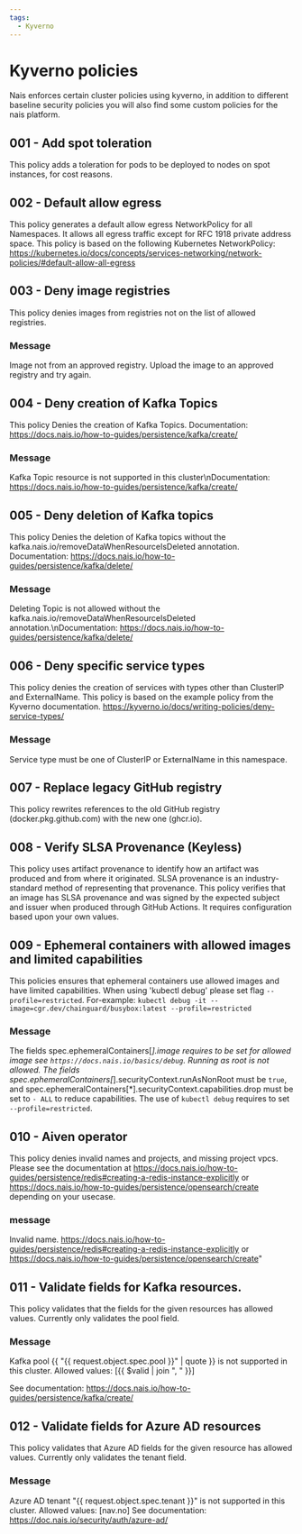 ```yaml
---
tags:
  - Kyverno
---
```


# Kyverno policies

Nais enforces certain cluster policies using kyverno, in addition to different baseline security
policies you will also find some custom policies for the nais platform.

## 001 - Add spot toleration

This policy adds a toleration for pods to be deployed to nodes on spot
instances, for cost reasons.

## 002 - Default allow egress

This policy generates a default allow egress NetworkPolicy for all
Namespaces. It allows all egress traffic except for RFC 1918 private
address space. This policy is based on the following Kubernetes
NetworkPolicy:
https://kubernetes.io/docs/concepts/services-networking/network-policies/#default-allow-all-egress

## 003 - Deny image registries

This policy denies images from registries not on the list of allowed
registries.

### Message

 Image not from an approved registry. Upload the image to an approved registry and try again.

## 004 - Deny creation of Kafka Topics

This policy Denies the creation of Kafka Topics. Documentation:
https://docs.nais.io/how-to-guides/persistence/kafka/create/

### Message

Kafka Topic resource is not supported in this cluster\nDocumentation: https://docs.nais.io/how-to-guides/persistence/kafka/create/

## 005 - Deny deletion of Kafka topics

This policy Denies the deletion of Kafka topics without the
kafka.nais.io/removeDataWhenResourceIsDeleted annotation.
Documentation:
https://docs.nais.io/how-to-guides/persistence/kafka/delete/

### Message

Deleting Topic is not allowed without the kafka.nais.io/removeDataWhenResourceIsDeleted annotation.\nDocumentation: https://docs.nais.io/how-to-guides/persistence/kafka/delete/


## 006 - Deny specific service types

This policy denies the creation of services with types other than ClusterIP and ExternalName.
This policy is based on the example policy from the Kyverno documentation.
https://kyverno.io/docs/writing-policies/deny-service-types/

### Message

Service type must be one of ClusterIP or ExternalName in this namespace.

## 007 - Replace legacy GitHub registry

This policy rewrites references to the old GitHub registry (docker.pkg.github.com) with the new one (ghcr.io).

## 008 - Verify SLSA Provenance (Keyless)

This policy uses artifact provenance to identify how an artifact was produced
and from where it originated. SLSA provenance is an industry-standard
method of representing that provenance. This policy verifies that an
image has SLSA provenance and was signed by the expected subject and issuer
when produced through GitHub Actions. It requires configuration based upon
your own values.

## 009 - Ephemeral containers with allowed images and limited capabilities

This policies ensures that ephemeral containers use allowed images and have limited capabilities.
When using 'kubectl debug' please set flag `--profile=restricted`.
For-example: `kubectl debug -it --image=cgr.dev/chainguard/busybox:latest --profile=restricted`

### Message

The fields spec.ephemeralContainers[*].image requires to be set for allowed image
see `https://docs.nais.io/basics/debug`.
Running as root is not allowed. The fields spec.ephemeralContainers[*].securityContext.runAsNonRoot
must be `true`, and spec.ephemeralContainers[*].securityContext.capabilities.drop
must be set to `- ALL` to reduce capabilities.
The use of `kubectl debug` requires to set `--profile=restricted`.

## 010 - Aiven operator

This policy denies invalid names and projects, and missing project vpcs. Please see the documentation at https://docs.nais.io/how-to-guides/persistence/redis#creating-a-redis-instance-explicitly or https://docs.nais.io/how-to-guides/persistence/opensearch/create depending on your usecase.

### message

Invalid name.  https://docs.nais.io/how-to-guides/persistence/redis#creating-a-redis-instance-explicitly or https://docs.nais.io/how-to-guides/persistence/opensearch/create"


## 011 - Validate fields for Kafka resources.

This policy validates that the fields for the given resources has allowed values.
Currently only validates the pool field.

### Message
Kafka pool {{ "{{ request.object.spec.pool }}" | quote }} is not supported in this cluster.
Allowed values: [{{ $valid | join ", " }}]

See documentation: https://docs.nais.io/how-to-guides/persistence/kafka/create/


## 012 - Validate fields for Azure AD resources

This policy validates that Azure AD fields for the given resource has allowed values. Currently only validates the tenant field.

### Message

Azure AD tenant "{{ request.object.spec.tenant }}" is not supported in this cluster. Allowed values: [nav.no]
See documentation: https://doc.nais.io/security/auth/azure-ad/
